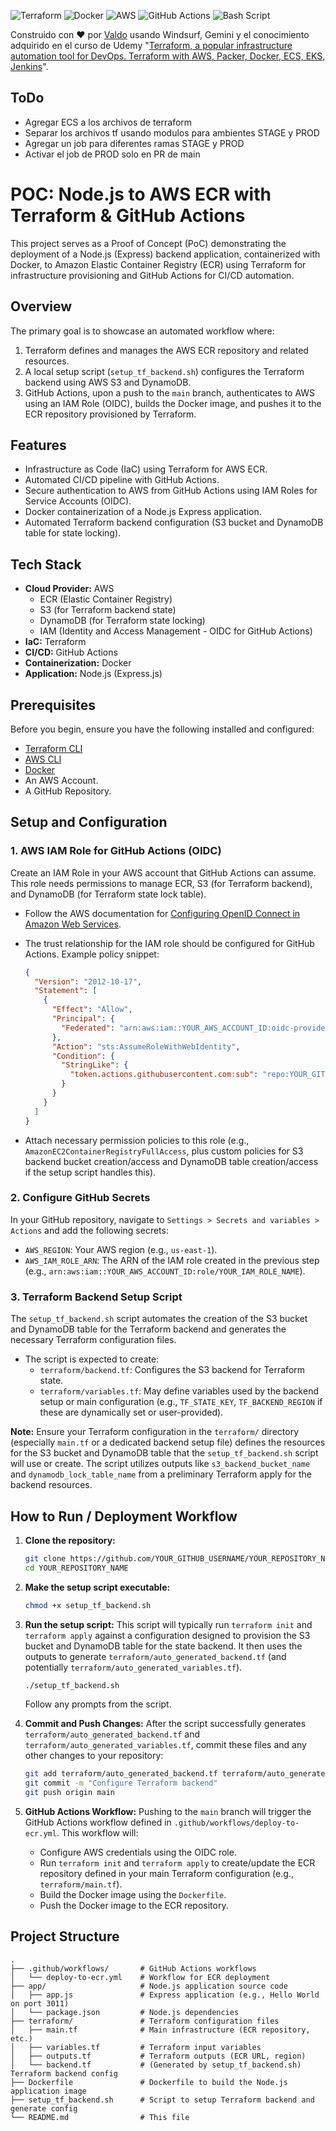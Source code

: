 ![Terraform](https://img.shields.io/badge/terraform-%235835CC.svg?style=for-the-badge&logo=terraform&logoColor=white)
![Docker](https://img.shields.io/badge/docker-%230db7ed.svg?style=for-the-badge&logo=docker&logoColor=white)
![AWS](https://img.shields.io/badge/AWS-%23FF9900.svg?style=for-the-badge&logo=amazon-aws&logoColor=white)
![GitHub Actions](https://img.shields.io/badge/github%20actions-%232671E5.svg?style=for-the-badge&logo=githubactions&logoColor=white)
![Bash Script](https://img.shields.io/badge/bash_script-%23121011.svg?style=for-the-badge&logo=gnu-bash&logoColor=white)

Construido con ❤️ por [Valdo](https://github.com/iam-oov) usando Windsurf, Gemini y el conocimiento adquirido en el curso de Udemy "[Terraform, a popular infrastructure automation tool for DevOps. Terraform with AWS, Packer, Docker, ECS, EKS, Jenkins](https://www.udemy.com/course/learn-devops-infrastructure-automation-with-terraform/)".

## ToDo

- Agregar ECS a los archivos de terraform
- Separar los archivos tf usando modulos para ambientes STAGE y PROD
- Agregar un job para diferentes ramas STAGE y PROD
- Activar el job de PROD solo en PR de main

# POC: Node.js to AWS ECR with Terraform & GitHub Actions

This project serves as a Proof of Concept (PoC) demonstrating the deployment of a Node.js (Express) backend application, containerized with Docker, to Amazon Elastic Container Registry (ECR) using Terraform for infrastructure provisioning and GitHub Actions for CI/CD automation.

## Overview

The primary goal is to showcase an automated workflow where:

1.  Terraform defines and manages the AWS ECR repository and related resources.
2.  A local setup script (`setup_tf_backend.sh`) configures the Terraform backend using AWS S3 and DynamoDB.
3.  GitHub Actions, upon a push to the `main` branch, authenticates to AWS using an IAM Role (OIDC), builds the Docker image, and pushes it to the ECR repository provisioned by Terraform.

## Features

- Infrastructure as Code (IaC) using Terraform for AWS ECR.
- Automated CI/CD pipeline with GitHub Actions.
- Secure authentication to AWS from GitHub Actions using IAM Roles for Service Accounts (OIDC).
- Docker containerization of a Node.js Express application.
- Automated Terraform backend configuration (S3 bucket and DynamoDB table for state locking).

## Tech Stack

- **Cloud Provider:** AWS
  - ECR (Elastic Container Registry)
  - S3 (for Terraform backend state)
  - DynamoDB (for Terraform state locking)
  - IAM (Identity and Access Management - OIDC for GitHub Actions)
- **IaC:** Terraform
- **CI/CD:** GitHub Actions
- **Containerization:** Docker
- **Application:** Node.js (Express.js)

## Prerequisites

Before you begin, ensure you have the following installed and configured:

- [Terraform CLI](https://learn.hashicorp.com/tutorials/terraform/install-cli)
- [AWS CLI](https://aws.amazon.com/cli/)
- [Docker](https://docs.docker.com/get-docker/)
- An AWS Account.
- A GitHub Repository.

## Setup and Configuration

### 1. AWS IAM Role for GitHub Actions (OIDC)

Create an IAM Role in your AWS account that GitHub Actions can assume. This role needs permissions to manage ECR, S3 (for Terraform backend), and DynamoDB (for Terraform state lock table).

- Follow the AWS documentation for [Configuring OpenID Connect in Amazon Web Services](https://docs.aws.amazon.com/IAM/latest/UserGuide/id_roles_providers_create_oidc.html).
- The trust relationship for the IAM role should be configured for GitHub Actions. Example policy snippet:

  ```json
  {
    "Version": "2012-10-17",
    "Statement": [
      {
        "Effect": "Allow",
        "Principal": {
          "Federated": "arn:aws:iam::YOUR_AWS_ACCOUNT_ID:oidc-provider/token.actions.githubusercontent.com"
        },
        "Action": "sts:AssumeRoleWithWebIdentity",
        "Condition": {
          "StringLike": {
            "token.actions.githubusercontent.com:sub": "repo:YOUR_GITHUB_USERNAME/YOUR_REPOSITORY_NAME:*"
          }
        }
      }
    ]
  }
  ```

- Attach necessary permission policies to this role (e.g., `AmazonEC2ContainerRegistryFullAccess`, plus custom policies for S3 backend bucket creation/access and DynamoDB table creation/access if the setup script handles this).

### 2. Configure GitHub Secrets

In your GitHub repository, navigate to `Settings > Secrets and variables > Actions` and add the following secrets:

- `AWS_REGION`: Your AWS region (e.g., `us-east-1`).
- `AWS_IAM_ROLE_ARN`: The ARN of the IAM role created in the previous step (e.g., `arn:aws:iam::YOUR_AWS_ACCOUNT_ID:role/YOUR_IAM_ROLE_NAME`).

### 3. Terraform Backend Setup Script

The `setup_tf_backend.sh` script automates the creation of the S3 bucket and DynamoDB table for the Terraform backend and generates the necessary Terraform configuration files.

- The script is expected to create:
  - `terraform/backend.tf`: Configures the S3 backend for Terraform state.
  - `terraform/variables.tf`: May define variables used by the backend setup or main configuration (e.g., `TF_STATE_KEY`, `TF_BACKEND_REGION` if these are dynamically set or user-provided).

**Note:** Ensure your Terraform configuration in the `terraform/` directory (especially `main.tf` or a dedicated backend setup file) defines the resources for the S3 bucket and DynamoDB table that the `setup_tf_backend.sh` script will use or create. The script utilizes outputs like `s3_backend_bucket_name` and `dynamodb_lock_table_name` from a preliminary Terraform apply for the backend resources.

## How to Run / Deployment Workflow

1.  **Clone the repository:**

    ```bash
    git clone https://github.com/YOUR_GITHUB_USERNAME/YOUR_REPOSITORY_NAME.git
    cd YOUR_REPOSITORY_NAME
    ```

2.  **Make the setup script executable:**

    ```bash
    chmod +x setup_tf_backend.sh
    ```

3.  **Run the setup script:**
    This script will typically run `terraform init` and `terraform apply` against a configuration designed to provision the S3 bucket and DynamoDB table for the state backend. It then uses the outputs to generate `terraform/auto_generated_backend.tf` (and potentially `terraform/auto_generated_variables.tf`).

    ```bash
    ./setup_tf_backend.sh
    ```

    Follow any prompts from the script.

4.  **Commit and Push Changes:**
    After the script successfully generates `terraform/auto_generated_backend.tf` and `terraform/auto_generated_variables.tf`, commit these files and any other changes to your repository:

    ```bash
    git add terraform/auto_generated_backend.tf terraform/auto_generated_variables.tf
    git commit -m "Configure Terraform backend"
    git push origin main
    ```

5.  **GitHub Actions Workflow:**
    Pushing to the `main` branch will trigger the GitHub Actions workflow defined in `.github/workflows/deploy-to-ecr.yml`. This workflow will:
    - Configure AWS credentials using the OIDC role.
    - Run `terraform init` and `terraform apply` to create/update the ECR repository defined in your main Terraform configuration (e.g., `terraform/main.tf`).
    - Build the Docker image using the `Dockerfile`.
    - Push the Docker image to the ECR repository.

## Project Structure

```
.
├── .github/workflows/       # GitHub Actions workflows
│   └── deploy-to-ecr.yml    # Workflow for ECR deployment
├── app/                     # Node.js application source code
│   ├── app.js               # Express application (e.g., Hello World on port 3011)
│   └── package.json         # Node.js dependencies
├── terraform/               # Terraform configuration files
│   ├── main.tf              # Main infrastructure (ECR repository, etc.)
│   ├── variables.tf         # Terraform input variables
│   ├── outputs.tf           # Terraform outputs (ECR URL, region)
│   └── backend.tf           # (Generated by setup_tf_backend.sh) Terraform backend config
├── Dockerfile               # Dockerfile to build the Node.js application image
├── setup_tf_backend.sh      # Script to setup Terraform backend and generate config
└── README.md                # This file
```
